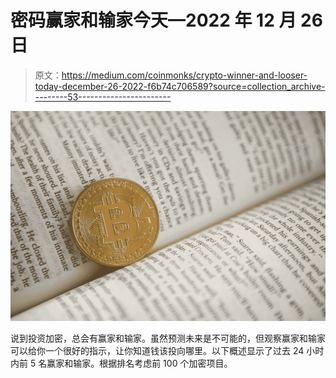 # 密码赢家和输家今天—2022 年 12 月 26 日

> 原文：<https://medium.com/coinmonks/crypto-winner-and-looser-today-december-26-2022-f6b74c706589?source=collection_archive---------53----------------------->

![](img/1814b2a1226c7e6af148d3df00cac87a.png)

说到投资加密，总会有赢家和输家。虽然预测未来是不可能的，但观察赢家和输家可以给你一个很好的指示，让你知道钱该投向哪里。以下概述显示了过去 24 小时内前 5 名赢家和输家。根据排名考虑前 100 个加密项目。